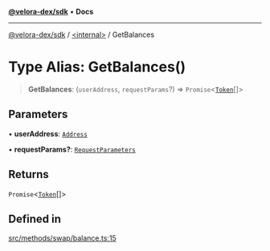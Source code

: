 [**@velora-dex/sdk**](../../README.md) • **Docs**

***

[@velora-dex/sdk](../../globals.md) / [\<internal\>](../README.md) / GetBalances

# Type Alias: GetBalances()

> **GetBalances**: (`userAddress`, `requestParams`?) => `Promise`\<[`Token`](../../type-aliases/Token.md)[]\>

## Parameters

• **userAddress**: [`Address`](../../type-aliases/Address.md)

• **requestParams?**: [`RequestParameters`](RequestParameters.md)

## Returns

`Promise`\<[`Token`](../../type-aliases/Token.md)[]\>

## Defined in

[src/methods/swap/balance.ts:15](https://github.com/paraswap/paraswap-sdk/blob/master/src/methods/swap/balance.ts#L15)
